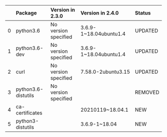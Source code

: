 <!-- markdown-link-check-disable -->

|    | Package             | Version in 2.3.0     | Version in 2.4.0       | Status   |
|---:|:--------------------|:---------------------|:-----------------------|:---------|
|  0 | python3.6           | No version specified | 3.6.9-1~18.04ubuntu1.4 | UPDATED  |
|  1 | python3.6-dev       | No version specified | 3.6.9-1~18.04ubuntu1.4 | UPDATED  |
|  2 | curl                | No version specified | 7.58.0-2ubuntu3.15     | UPDATED  |
|  3 | python3.6-distutils | No version specified |                        | REMOVED  |
|  4 | ca-certificates     |                      | 20210119~18.04.1       | NEW      |
|  5 | python3-distutils   |                      | 3.6.9-1~18.04          | NEW      |